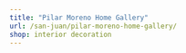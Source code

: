 ```yaml
---
title: "Pilar Moreno Home Gallery"
url: /san-juan/pilar-moreno-home-gallery/
shop: interior decoration
---
```

